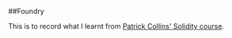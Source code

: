 ##Foundry

This is to record what I learnt from [Patrick Collins' Solidity course](https://www.youtube.com/watch?v=wUjYK5gwNZs).
